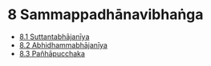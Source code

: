 

# 8 Sammappadhānavibhaṅga

* [8.1 Suttantabhājanīya](8/8.1.md)
* [8.2 Abhidhammabhājanīya](8/8.2.md)
* [8.3 Pañhāpucchaka](8/8.3.md)



